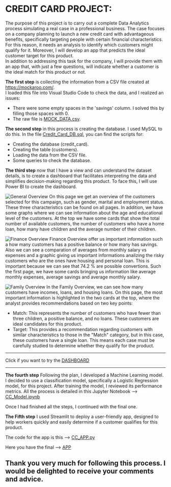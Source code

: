 # CREDIT CARD PROJECT:
The purpose of this project is to carry out a complete Data Analytics process simulating a real case in a professional business. 
The case focuses on a company planning to launch a new credit card with advantageous benefits, specifically targeting people with certain financial characteristics.
For this reason, it needs an analysis to identify which customers might qualify for it. Moreover, I will develop an app that predicts the ideal customer target for this product.   
In addition to addressing this task for the company, I will provide them with an app that, with just a few questions, will indicate whether a customer is the ideal match for this product or not.  

**The first step** is collecting the information from a CSV file created at https://mockaroo.com/.  
I loaded this file into Visual Studio Code to check the data, and I realized an issues:  
  * There were some empty spaces in the 'savings' column. I solved this by filling those spaces with 0.
  * The raw file is [MOCK_DATA.csv](https://github.com/JaviDoria/Credit-Card-Project/tree/main/MOCK_DATA.csv).

__The second step__ in this process is creating the database. I used MySQL to do this.
In the file [Credit_Card_DB.sql](https://github.com/JaviDoria/Credit-Card-Project/tree/main/Credit_Card_DB.sql), you can find the scripts for:

  * Creating the database (credit_card).
  * Creating the table (customers).
  * Loading the data from the CSV file.
  * Some queries to check the database.

**The third step** now that I have a view and can understand the dataset details, is to create a dashboard that facilitates interpreting the data and simplifies decision-making regarding this product.
To face this, I will use Power BI to create the dashboard.

![General Overview](https://github.com/user-attachments/assets/55293b26-4438-40cc-b754-c92390bb7459)
On this page we get an overview of the customers selected for this campaign, such as gender, marital and employment status. These three characteristics can be found on all pages.
In addition, we have some graphs where we can see information about the age and educational level of the customers.
At the top we have some cards that show the total number of available customers, the number of customers who have a home loan, how many have children and the average number of their children.

![Finance Overview](https://github.com/user-attachments/assets/4c0f6725-ce23-4a62-b07e-79a0ba0939fc)
Finance Overview offer us important information such a how many customers has a positive balance or how many has savings.
Also we can see a comparation of averages from monthly salary vs expenses and a graphic giving us important informations analizing the risky customers who are the ones have housing and personal loan. This is important because we can see that 74.2 % are possible convertions.
Such the first page, we have some cards bringing us information like average monthly expenses, average savings and average monthly salary.

![Family Overview](https://github.com/user-attachments/assets/893d7db9-41a0-4f4c-9cea-93b7fa302280)
In the Family Overview, we can see how many customers have incomes, loans, and housing loans.
On this page, the most important information is highlighted in the two cards at the top, where the analyst provides recommendations based on two key points:
  *  Match: This represents the number of customers who have fewer than three children, a positive balance, and no loans. These customers are ideal candidates for this product.
  *  Target: This provides a recommendation regarding customers with similar characteristics to those in the "Match" category, but in this case, these customers have a single loan. This means each case must be 
  carefully studied to determine whether they qualify for the product.


--------------------------------------------------------------------------------------------------------------------------------------------------------------------------------------------------------------------


Click if you want to try the [DASHBOARD](https://app.powerbi.com/view?r=eyJrIjoiNjFhOTQzOGItOTNhOS00OWEzLWJiNzAtYWU5ZWVhYTIwYTYwIiwidCI6ImUzM2ExNjJlLWUwZDctNDA3NS05NWQyLWNmNDAyNWI5YWI3ZSIsImMiOjl9&pageName=9ac759e234e0993d8e52)

--------------------------------------------------------------------------------------------------------------------------------------------------------------------------------------------------------------------
**The fourth step** Following the plan, I developed a Machine Learning model. I decided to use a classification model, specifically a Logistic Regression model, for this project. After training the model, I reviewed its performance metrics.
All the process is detailed in this Jupyter Notebook --> [CC_Model.ipynb](https://github.com/JaviDoria/Credit-Card-Project/blob/8c59055dacbe30c6841313eee80cad52ca735593/CC_Model.ipynb) 

Once I had finished all the steps, I continued with the final one.  

**The Fifth step** I used Streamlit to deploy a user-friendly app, designed to help workers quickly and easily determine if a customer qualifies for this product. 
 
   The code for the app is this --> [CC_APP.py](https://github.com/JaviDoria/Credit-Card-Project/blob/8c59055dacbe30c6841313eee80cad52ca735593/CC_APP.py)

Here you have the final --> [APP](https://cc-app-customer.streamlit.app/)


## **Thank you very much for following this process. I would be delighted to receive your comments and advice.**
